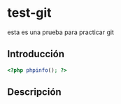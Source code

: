 # test-git
esta es una prueba para practicar git

## Introducción

``` php
<?php phpinfo(); ?>
```

## Descripción
